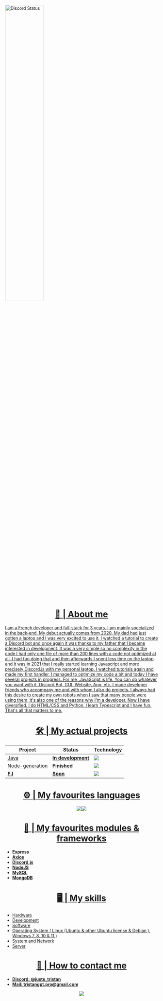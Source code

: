 <a href="https://discord.com/users/729435070128980018" target="_blank"> 
         <img width="50%" align="center" alt="Discord Status" src="https://lanyard.cnrad.dev/api/729435070128980018?bg=1f1f1f&borderRadius=5px">


 <h1 align="center">🪪 | About me</h1>
 
I am a French developer and full-stack for 3 years. I am mainly specialized in the back-end.
My debut actually comes from 2020. My dad had just gotten a laptop and I was very excited to use it. I watched a tutorial to create a Discord bot and once again it was thanks to my father that I became interested in development. It was a very simple so no complexity in the code I had only one file of more than 200 lines with a code not optimized at all. I had fun doing that and then afterwards I spent less time on the laptop and it was in 2021 that I really started learning Javascript and more precisely Discord.js with my personal laptop. I watched tutorials again and made my first handler. I managed to optimize my code a bit and today I have several projects in progress. For me, JavaScript is life. You can do whatever you want with it. Discord Bot, GUI, Website, App, etc. I made developer friends who accompany me and with whom I also do projects. I always had this desire to create my own robots when I saw that many people were using them, it's also one of the reasons why I'm a developer. Now I have diversified. I do HTML/CSS and Python, I learn Typescript and I have fun. That's all that matters to me.



<h1 align="center">🛠️ | My actual projects</h1>

| Project | Status | Technology |
|----------|----------|----------|
| Jaya  | **In development**  | <img src="https://img.shields.io/badge/Node.js-v18.16.1-green">  |
| [Node-generation](https://github.com/Tristan-GPT/node-generation)  | **Finished**  | <img src="https://img.shields.io/badge/Node.js-v18.16.1-green"> |
| **F.I**  | **Soon**  | <img src="https://img.shields.io/badge/Node.js-v18.16.1-green"> |

<h1 align="center">⚙️ | My favourites languages</h1>

<div style="display: flex; justify-content: center;">
  <img src="https://github-readme-stats.vercel.app/api/top-langs/?username=Tristan-GPT&theme=radical">
  <img src="https://github-readme-stats.vercel.app/api?username=Tristan-GPT&show_icons=true&theme=radical">
</div>

<h1 align="center">🧰 | My favourites modules & frameworks</h1>

+ **Express**
+ **Axios**
+ **Discord.js**
+ **NodeJS**
+ **MySQL**
+ **MongoDB**

<h1 align="center">🖥️ | My skills</h1>

+ Hardware
+ Development
+ Software
+ Operating System ( Linux (Ubuntu & other Ubuntu license & Debian ), Windows 7, 8, 10 & 11 )
+ System and Network
+ Server

<h1 align="center">📱 | How to contact me</h1>

+ **Discord: @juste_tristan**
+ **Mail: tristangpt.pro@gmail.com**

<div style="text-align: center;">
  <img src="https://discord.c99.nl/widget/theme-1/729435070128980018.png">
</div>
